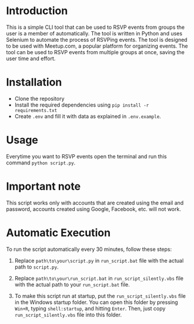 # Introduction

This is a simple CLI tool that can be used to RSVP events from groups the user is a member of automatically. The tool is written in Python and uses Selenium to automate the process of RSVPing events. The tool is designed to be used with Meetup.com, a popular platform for organizing events. The tool can be used to RSVP events from multiple groups at once, saving the user time and effort.

# Installation

- Clone the repository
- Install the required dependencies using `pip install -r requirements.txt`
- Create `.env` and fill it with data as explained in `.env.example`.

# Usage

Everytime you want to RSVP events open the terminal and run this command `python script.py`.

# Important note

This script works only with accounts that are created using the email and password, accounts created using Google, Facebook, etc. will not work.

# Automatic Execution

To run the script automatically every 30 minutes, follow these steps:

1. Replace `path\to\your\script.py` in `run_script.bat` file with the actual path to `script.py`.

2. Replace `path\to\your\run_script.bat` in `run_script_silently.vbs` file with the actual path to your `run_script.bat` file.

3. To make this script run at startup, put the `run_script_silently.vbs` file in the Windows startup folder. You can open this folder by pressing `Win+R`, typing `shell:startup`, and hitting `Enter`. Then, just copy `run_script_silently.vbs` file into this folder.
